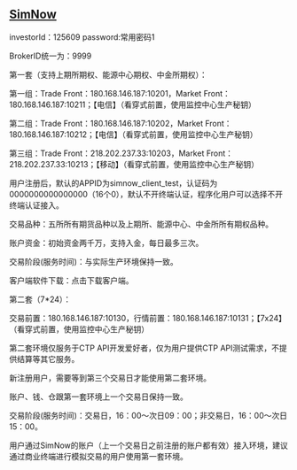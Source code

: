 ## [SimNow](https://www.simnow.com.cn/product.action)

investorId：125609
password:常用密码1

BrokerID统一为：9999

第一套（支持上期所期权、能源中心期权、中金所期权）：

第一组：Trade Front：180.168.146.187:10201，Market Front：180.168.146.187:10211；【电信】（看穿式前置，使用监控中心生产秘钥）

第二组：Trade Front：180.168.146.187:10202，Market Front：180.168.146.187:10212；【电信】（看穿式前置，使用监控中心生产秘钥）

第三组：Trade Front：218.202.237.33:10203，Market Front：218.202.237.33:10213；【移动】（看穿式前置，使用监控中心生产秘钥）

用户注册后，默认的APPID为simnow_client_test，认证码为0000000000000000（16个0），默认不开终端认证，程序化用户可以选择不开终端认证接入。

交易品种：五所所有期货品种以及上期所、能源中心、中金所所有期权品种。

账户资金：初始资金两千万，支持入金，每日最多三次。

交易阶段(服务时间)：与实际生产环境保持一致。

客户端软件下载：点击下载客户端。

第二套（7*24）：

交易前置：180.168.146.187:10130，行情前置：180.168.146.187:10131；【7x24】（看穿式前置，使用监控中心生产秘钥）

第二套环境仅服务于CTP API开发爱好者，仅为用户提供CTP API测试需求，不提供结算等其它服务。

新注册用户，需要等到第三个交易日才能使用第二套环境。

账户、钱、仓跟第一套环境上一个交易日保持一致。

交易阶段(服务时间)：交易日，16：00～次日09：00；非交易日，16：00～次日15：00。

用户通过SimNow的账户（上一个交易日之前注册的账户都有效）接入环境，建议通过商业终端进行模拟交易的用户使用第一套环境。
